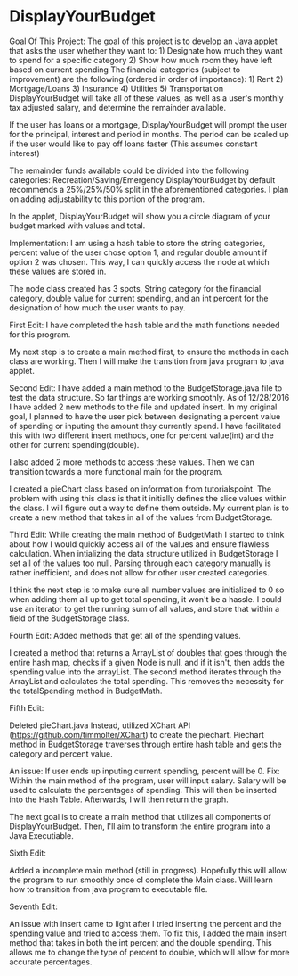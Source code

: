 # DisplayYourBudget


Goal Of This Project:
The goal of this project is to develop an Java applet that asks the user whether they want to:
          1) Designate how much they want to spend for a specific category
          2) Show how much room they have left based on current spending
The financial categories (subject to improvement) are the following (ordered in order of importance):
          1) Rent
          2) Mortgage/Loans
          3) Insurance
          4) Utilities
          5) Transportation
DisplayYourBudget will take all of these values, as well as a user's monthly tax adjusted salary, and determine the remainder available.

If the user has loans or a mortgage, DisplayYourBudget will prompt the user for the principal, interest and period in months. The period can be scaled up if the user would like to pay off loans faster (This assumes constant interest)

The remainder funds available could be divided into the following categories: Recreation/Saving/Emergency
DisplayYourBudget by default recommends a 25%/25%/50% split in the aforementioned categories. I plan on adding adjustability to this portion of the program.

In the applet, DisplayYourBudget will show you a circle diagram of your budget marked with values and total.


Implementation:
I am using a hash table to store the string categories, percent value of the user chose option 1, and regular double amount if option 2 was chosen. This way, I can quickly access the node at which these values are stored in.

The node class created has 3 spots, String category for the financial category, double value for current spending, and an int percent for the designation of how much the user wants to pay.


First Edit:
I have completed the hash table and the math functions needed for this program.

My next step is to create a main method first, to ensure the methods in each class are working. Then I will make the transition from java program to java applet. 
          



Second Edit:
I have added a main method to the BudgetStorage.java file to test the data structure. So far things are working smoothly. As of 12/28/2016 I have added 2 new methods to the file and updated insert. In my original goal, I planned to have the user pick between designating a percent value of spending or inputing the amount they currently spend. I have facilitated this with two different insert methods, one for percent value(int) and the other for current spending(double).

I also added 2 more methods to access these values. Then we can transition towards a more functional main for the program.

I created a pieChart class based on information from tutorialspoint. The problem with using this class is that it initially defines the slice values within the class. I will figure out a way to define them outside. My current plan is to create a new method that takes in all of the values from BudgetStorage.


Third Edit: 
While creating the main method of BudgetMath I started to think about how I would quickly access all of the values and ensure flawless calculation. When intializing the data structure utilized in BudgetStorage I set all of the values too null. Parsing through each category manually is rather inefficient, and does not allow for other user created categories. 

I think the next step is to make sure all number values are initialized to 0 so when adding them all up to get total spending, it won't be a hassle. 
I could use an iterator to get the running sum of all values, and store that within a field of the BudgetStorage class.


Fourth Edit:
Added methods that get all of the spending values.

I created a method that returns a ArrayList of doubles that goes through the entire hash map, checks if a given Node is null, and if it isn't, then adds the spending value into the arrayList.
The second method iterates through the ArrayList and calculates the total spending. This removes the necessity for the totalSpending method in BudgetMath.





Fifth Edit:

Deleted pieChart.java
Instead, utilized XChart API (https://github.com/timmolter/XChart) to create the piechart.
Piechart method in BudgetStorage traverses through entire hash table and gets the category and percent value.

An issue: If user ends up inputing current spending, percent will be 0. 
Fix: Within the main method of the program, user will input salary. Salary will be used to calculate the percentages of spending. This will then be inserted into the Hash Table. Afterwards, I will then return the graph.

The next goal is to create a main method that utilizes all components of DisplayYourBudget. Then, I'll aim to transform the entire program into a Java Executiable.


Sixth Edit:

Added a incomplete main method (still in progress). Hopefully this will allow the program to run smoothly once cI complete the Main class. Will learn how to transition from java program to executable file.


Seventh Edit:

An issue with insert came to light after I tried inserting the percent and the spending value and tried to access them. To fix this, I added the main insert method that takes in both the int percent and the double spending. This allows me to change the type of percent to double, which will allow for more accurate percentages.
